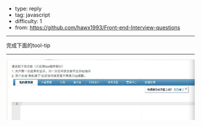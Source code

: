 
- type: reply
- tag: javascript
- difficulty:  1
- from: https://github.com/hawx1993/Front-end-Interview-questions
--------

完成下面的tool-tip

---------

![xxx](img/tip-box.jpg)

